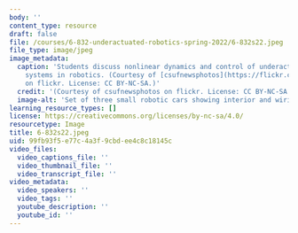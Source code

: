 ```yaml
---
body: ''
content_type: resource
draft: false
file: /courses/6-832-underactuated-robotics-spring-2022/6-832s22.jpeg
file_type: image/jpeg
image_metadata:
  caption: 'Students discuss nonlinear dynamics and control of underactuated mechanical
    systems in robotics. (Courtesy of [csufnewsphotos](https://flickr.com/photos/csufnewsphotos/16915661833/)
    on flickr. License: CC BY-NC-SA.)'
  credit: '(Courtesy of csufnewsphotos on flickr. License: CC BY-NC-SA.)'
  image-alt: 'Set of three small robotic cars showing interior and wiring. '
learning_resource_types: []
license: https://creativecommons.org/licenses/by-nc-sa/4.0/
resourcetype: Image
title: 6-832s22.jpeg
uid: 99fb93f5-e77c-4a3f-9cbd-ee4c8c18145c
video_files:
  video_captions_file: ''
  video_thumbnail_file: ''
  video_transcript_file: ''
video_metadata:
  video_speakers: ''
  video_tags: ''
  youtube_description: ''
  youtube_id: ''
---
```

